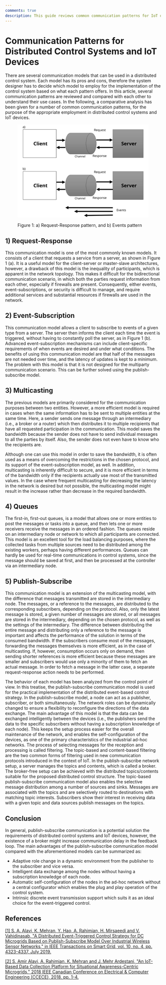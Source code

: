 ```yaml
---
comments: true
description: This guide reviews common communication patterns for IoT devices and distributed control systems.
---
```

# Communication Patterns for Distributed Control Systems and IoT Devices

There are several communication models that can be used in a distributed control system. Each model has its pros and cons, therefore the system designer has to decide which model to employ for the implementation of the control system based on what each pattern offers. In this article, several communication patterns are reviewed and compared with each other to understand their use cases. In the following, a comparative analysis has been given for a number of common communication patterns, for the purpose of the appropriate employment in distributed control systems and IoT devices.

<figure markdown>

  ![a) Request-Response pattern, and b) Events pattern](images/request-response-events.svg)
  <figcaption>Figure 1: a) Request-Response pattern, and b) Events pattern</figcaption>
</figure>


## 1) Request-Response
This communication model is one of the most commonly known models. It consists of a client that requests a service from a server, as shown in Figure 1 (a). It is a useful model for the client-server or master-slave architectures, however, a drawback of this model is the inequality of participants, which is apparent in the network topology. This makes it difficult for the bidirectional communication scenario, in which both the parties request information from each other, especially if firewalls are present. Consequently, either events, event-subscriptions, or security is difficult to manage, and require additional services and substantial resources if firewalls are used in the network.

## 2) Event-Subscription
This communication model allows a client to subscribe to events of a given type from a server. The server then informs the client each time the event is triggered, without having to constantly poll the server, as in Figure 1 (b). Advanced event-subscription mechanisms can include client-­specific requirements of when events are desired and under what conditions. The benefits of using this communication model are that half of the messages are not needed over time, and the latency of updates is kept to a minimum. The problem with this model is that it is not designed for the multiparty communication scenario. This can be further solved using the publish-subscribe model.

## 3) Multicasting
The previous models are primarily considered for the communication purposes between two entities. However, a more efficient model is required in cases when the same information has to be sent to multiple entities at the same time. Here, a sender sends one message through an intermediary (i.e., a broker or a router) which then distributes it to multiple recipients that have all requested participation in the communication. This model saves the bandwidth because the sender does not have to send individual messages to all the parties by itself. Also, the sender does not even have to know who the recipients are.

Although one can use this model in order to save the bandwidth, it is often used as a means of overcoming the restrictions in the chosen protocol, and its support of the event-subscription model, as well. In addition, multicasting is inherently difficult to secure, and it is more efficient in terms of the bandwidth only if the recipients actually use most of the transmitted values. In the case where frequent multicasting for decreasing the latency in the network is desired but not possible, the multicasting model might result in the increase rather than decrease in the required bandwidth.

## 4) Queues
The first-in, first-out queues, is a model that allows one or more entities to post the messages or tasks into a queue, and then lets one or more receivers receive the messages in an ordered fashion. The queues reside on an intermediary node or network to which all participants are connected. This model is an excellent tool for the load balancing purposes, where the collected tasks from multiple sources need to be distributed among the existing workers, perhaps having different performances. Queues can hardly be used for real-time communications in control systems, since the message should be saved at first, and then be processed at the controller via an intermediary node.

## 5) Publish-Subscribe
This communication model is an extension of the multicasting model, with the difference that messages transmitted are stored in the intermediary node. The messages, or a reference to the messages, are distributed to the corresponding subscribers, depending on the protocol. Also, only the latest message is stored, a given number of messages are stored, or all messages are stored in the intermediary, depending on the chosen protocol, as well as the settings of the intermediary. The difference between distributing the entire message and distributing only a reference to the message is important and affects the performance of the solution in terms of the consumed bandwidth. If the subscribers consume most of the messages, forwarding the messages themselves is more efficient, as in the case of multicasting. If, however, consumption occurs only on demand, then sending shorter references is more efficient because these messages are smaller and subscribers would use only a minority of them to fetch an actual message. In order to fetch a message in the latter case, a separate request-response action needs to be performed.

The behavior of each model has been analyzed from the control point of view. In this treatise, the publish-subscribe communication model is used for the practical implementation of the distributed event-based control strategy. In the publish-subscribe model, a node can act as a publisher, subscriber, or both simultaneously. The network roles can be dynamically changed to ensure a flexibility to reconfigure the directions of the data exchange. The main advantage of this model is that the data can be exchanged intelligently between the devices (i.e., the publishers send the data to the specific subscribers without having a subscription knowledge of each node). This keeps the setup process easier for the overall maintenance of the network, and enables the self-configuration of the devices, as one of the primary characteristics of the industrial ad-hoc networks. The process of selecting messages for the reception and processing is called filtering. The topic-based and content-based filtering are the two common forms of filtering used in new communication protocols introduced in the context of IoT. In the publish-subscribe network setup, a server manages the topics and contents, which is called a broker. The broker-free setup can be achieved with the distributed topics/contents suitable for the proposed distributed control structure. The topic-based publish-subscribe communication model also enables the selective message distribution among a number of sources and sinks. Messages are associated with the topics and are selectively routed to destinations with matching topic interests. Subscribers show their interest in receiving data with a given topic and data sources publish messages on the topics.

## Conclusion
In general, publish-subscribe communication is a potential solution the requirements of distributed control systems and IoT devices, however, the existence of a broker might increase communication delay in the feedback loop. The main advantages of the publish-subscribe communication model compared with the aforementioned models can be summarized as:

- Adaptive role change in a dynamic environment from the publisher to the subscriber and vice versa.
- Intelligent data exchange among the nodes without having a subscription knowledge of each node.
- Automatic self-configuration of the nodes in the ad-hoc network without a central configurator which enables the plug and play operation of the control system.
- Intrinsic discrete event transmission support which suits it as an ideal choice for the event-triggered control.

## References

[[1] S. A. Alavi, K. Mehran, Y. Hao, A. Rahimian, H. Mirsaeedi and V. Vahidinasab, "A Distributed Event-Triggered Control Strategy for DC Microgrids Based on Publish-Subscribe Model Over Industrial Wireless Sensor Networks," in IEEE Transactions on Smart Grid, vol. 10, no. 4, pp. 4323-4337, July 2019.](https://ieeexplore.ieee.org/abstract/document/8444726)

[[2] S. Amir Alavi, A. Rahimian, K. Mehran and J. Mehr Ardestani, "An IoT-Based Data Collection Platform for Situational Awareness-Centric Microgrids," 2018 IEEE Canadian Conference on Electrical & Computer Engineering (CCECE), 2018, pp. 1-4.](https://ieeexplore.ieee.org/abstract/document/8447718)